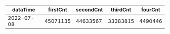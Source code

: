 |dataTime|firstCnt|secondCnt|thirdCnt|fourCnt|
|-|-|-|-|-|
|2022-07-08|45071135|44633567|33383815|4490446|